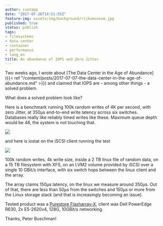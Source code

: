 ```yaml
---
author: isotopp
date: "2017-07-26T14:51:55Z"
feature-img: assets/img/background/rijksmuseum.jpg
published: true
status: publish
tags:
- filesystems
- data center
- container
- performance
- lang_en
title: An abundance of IOPS and Zero Jitter
---
```

Two weeks ago, I wrote about 
[The Data Center in the Age of Abundance]({{< ref "/content/posts/2017-07-07-the-data-center-in-the-age-of-abundance.md" >}})
and claimed that IOPS are - among other things - a solved problem. 

What does a solved problem look like?

Here is a benchmark running 100k random writes of 4K per second, with zero
Jitter, at 350µs end-to-end write latency across six switches. Databases
really like reliably timed writes like these. Maximum queue depth would be
48, the system is not touching
that.

![](/uploads/2017/07/pure-storage1.jpg)

and here is iostat on the iSCSI client running the test

![](/uploads/2017/07/pure-storage2-1024x238.jpg)

100k random writes, 4k write size, inside a 2 TB linux file of random data,
on a 15 TB filesystem with XFS, on an LVM2 volume provided by iSCSI over a
single 10 GBit/s interface, with six switch hops between the linux client
and the array.

The array claims 150µs latency, on the linux we measure around 350µs. Out of
that, there are less than 50µs from the switches and 150µs or more from the
Linux storage stack (and that is increasingly becoming an issue).

Tested product was a [Purestore Flasharray-X](https://www.purestorage.com/products/flasharray-x.html),
client was Dell PowerEdge R630, 2x E5-2620v4, 128G, 10GBit/s networking.

Thanks, Peter Buschman!
